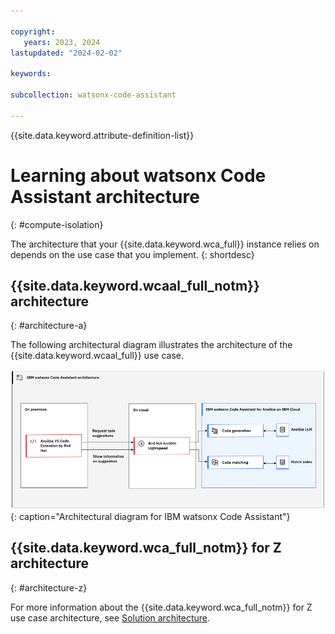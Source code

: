 ```yaml
---

copyright:
   years: 2023, 2024
lastupdated: "2024-02-02"

keywords:

subcollection: watsonx-code-assistant

---
```


{{site.data.keyword.attribute-definition-list}}

# Learning about watsonx Code Assistant architecture
{: #compute-isolation}

The architecture that your {{site.data.keyword.wca_full}} instance relies on depends on the use case that you implement.
{: shortdesc}

## {{site.data.keyword.wcaal_full_notm}} architecture
{: #architecture-a}

The following architectural diagram illustrates the architecture of the {{site.data.keyword.wcaal_full}} use case.

![Architectural diagram for {{site.data.keyword.wca_full_notm}}](./images/wca_arch.png){: caption="Architectural diagram for IBM watsonx Code Assistant"}

## {{site.data.keyword.wca_full_notm}} for Z architecture
{: #architecture-z}

For more information about the {{site.data.keyword.wca_full_notm}} for Z use case architecture, see [Solution architecture](https://www.ibm.com/docs/en/watsonx-code-assistant-4z/1.0.1?topic=overview-solution-architecture).

<!--
## {{site.data.keyword.wca_full_notm}} data isolation
{: #workload-isolation}

Workloads, in {{site.data.keyword.wca_full_notm}}, are shared across your organization. That is, you share microservices and resources.

[{{site.data.keyword.wcaal_full_notm}}]{: tag-red}

{{site.data.keyword.wcaal_full_notm}} does not keep or retain data.


[{{site.data.keyword.wca_full_notm}} for Z]{: tag-purple}

For {{site.data.keyword.wca_full_notm}} for Z, your application architect is responsible for supplying an instance of Db2 on IBM Cloud. They are responsible for associating that instance of Db2 with your instance of {{site.data.keyword.wca_full_notm}}.-->
